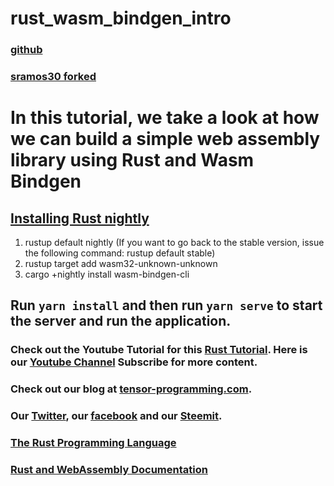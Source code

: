 # rust_wasm_bindgen_intro
### [github](https://github.com/tensor-programming/rust_wasm_bindgen_intro.git)
### [sramos30 forked](https://github.com/sramos30/rust_wasm_bindgen_intro)

# In this tutorial, we take a look at how we can build a simple web assembly library using Rust and Wasm Bindgen

## [Installing Rust nightly](https://www.oreilly.com/library/view/rust-programming-by/9781788390637/e07dc768-de29-482e-804b-0274b4bef418.xhtml) 
1. rustup default nightly (If you want to go back to the stable version, issue the following command: rustup default stable)
2. rustup target add wasm32-unknown-unknown
3. cargo +nightly install wasm-bindgen-cli 


## Run `yarn install` and then run `yarn serve` to start the server and run the application. 

### Check out the Youtube Tutorial for this [Rust Tutorial](https://youtu.be/yEiGVCF99tA).  Here is our [Youtube Channel](https://www.youtube.com/channel/UCYqCZOwHbnPwyjawKfE21wg) Subscribe for more content.

### Check out our blog at [tensor-programming.com](http://tensor-programming.com/).

### Our [Twitter](https://twitter.com/TensorProgram), our [facebook](https://www.facebook.com/Tensor-Programming-1197847143611799/) and our [Steemit](https://steemit.com/@tensor).

### [The Rust Programming Language](https://doc.rust-lang.org/book/)
### [Rust and WebAssembly Documentation](https://rustwasm.github.io/docs.html)

